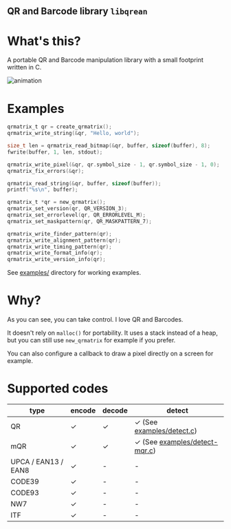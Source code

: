 QR and Barcode library `libqrean`
----

# What's this?

A portable QR and Barcode manipulation library with a small footprint written in C.

![animation](https://github.com/kikuchan/libqrean/assets/445223/1fdf9b2f-df63-4c0e-8cd6-a72633f2abc3)

# Examples
```c
qrmatrix_t qr = create_qrmatrix();
qrmatrix_write_string(&qr, "Hello, world");

size_t len = qrmatrix_read_bitmap(&qr, buffer, sizeof(buffer), 8);
fwrite(buffer, 1, len, stdout);
```

```c
qrmatrix_write_pixel(&qr, qr.symbol_size - 1, qr.symbol_size - 1, 0);
qrmatrix_fix_errors(&qr);

qrmatrix_read_string(&qr, buffer, sizeof(buffer));
printf("%s\n", buffer);
```

```c
qrmatrix_t *qr = new_qrmatrix();
qrmatrix_set_version(qr, QR_VERSION_3);
qrmatrix_set_errorlevel(qr, QR_ERRORLEVEL_M);
qrmatrix_set_maskpattern(qr, QR_MASKPATTERN_7);

qrmatrix_write_finder_pattern(qr);
qrmatrix_write_alignment_pattern(qr);
qrmatrix_write_timing_pattern(qr);
qrmatrix_write_format_info(qr);
qrmatrix_write_version_info(qr);
```

See [examples/](examples/) directory for working examples.

# Why?

As you can see, you can take control.
I love QR and Barcodes.

It doesn't rely on `malloc()` for portability. It uses a stack instead of a heap, but you can still use `new_qrmatrix` for example if you prefer.

You can also configure a callback to draw a pixel directly on a screen for example.

# Supported codes

| type                | encode | decode | detect
|---------------------|--------|--------|-----------
| QR                  | ✓      | ✓      | ✓ (See [examples/detect.c](examples/detect.c))
| mQR                 | ✓      | ✓      | ✓ (See [examples/detect-mqr.c](examples/detect-mqr.c))
| UPCA / EAN13 / EAN8 | ✓      | -      | -
| CODE39              | ✓      | -      | -
| CODE93              | ✓      | -      | -
| NW7                 | ✓      | -      | -
| ITF                 | ✓      | -      | -

